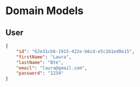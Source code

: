 # Domain Models

## User

```json
{
    "id": "62e31cb6-1915-422e-b6cd-e5c1b1ed0e15",
    "firstName": "Laura",
    "lastName": "Bte",
    "email": "laura@gmail.com",
    "password": "1234"
}
```
